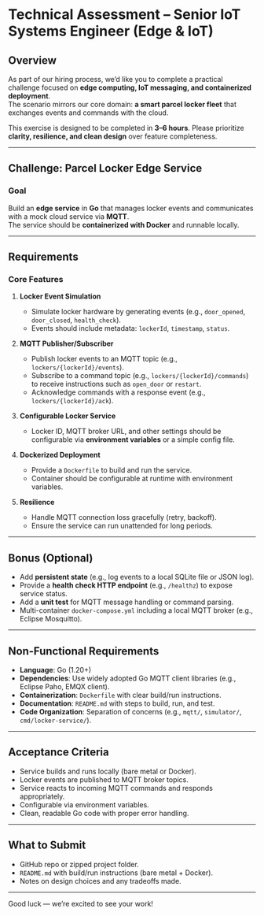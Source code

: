 # Technical Assessment – Senior IoT Systems Engineer (Edge & IoT)

## Overview
As part of our hiring process, we’d like you to complete a practical challenge focused on **edge computing, IoT messaging, and containerized deployment**.  
The scenario mirrors our core domain: **a smart parcel locker fleet** that exchanges events and commands with the cloud.  

This exercise is designed to be completed in **3–6 hours**. Please prioritize **clarity, resilience, and clean design** over feature completeness.

---

## Challenge: Parcel Locker Edge Service

### Goal
Build an **edge service** in **Go** that manages locker events and communicates with a mock cloud service via **MQTT**.  
The service should be **containerized with Docker** and runnable locally.

---

## Requirements

### Core Features
1. **Locker Event Simulation**  
   - Simulate locker hardware by generating events (e.g., `door_opened`, `door_closed`, `health_check`).  
   - Events should include metadata: `lockerId`, `timestamp`, `status`.

2. **MQTT Publisher/Subscriber**  
   - Publish locker events to an MQTT topic (e.g., `lockers/{lockerId}/events`).  
   - Subscribe to a command topic (e.g., `lockers/{lockerId}/commands`) to receive instructions such as `open_door` or `restart`.  
   - Acknowledge commands with a response event (e.g., `lockers/{lockerId}/ack`).

3. **Configurable Locker Service**  
   - Locker ID, MQTT broker URL, and other settings should be configurable via **environment variables** or a simple config file.

4. **Dockerized Deployment**  
   - Provide a `Dockerfile` to build and run the service.  
   - Container should be configurable at runtime with environment variables.

5. **Resilience**  
   - Handle MQTT connection loss gracefully (retry, backoff).  
   - Ensure the service can run unattended for long periods.

---

## Bonus (Optional)
- Add **persistent state** (e.g., log events to a local SQLite file or JSON log).  
- Provide a **health check HTTP endpoint** (e.g., `/healthz`) to expose service status.  
- Add a **unit test** for MQTT message handling or command parsing.  
- Multi-container `docker-compose.yml` including a local MQTT broker (e.g., Eclipse Mosquitto).

---

## Non-Functional Requirements
- **Language**: Go (1.20+)  
- **Dependencies**: Use widely adopted Go MQTT client libraries (e.g., Eclipse Paho, EMQX client).  
- **Containerization**: `Dockerfile` with clear build/run instructions.  
- **Documentation**: `README.md` with steps to build, run, and test.  
- **Code Organization**: Separation of concerns (e.g., `mqtt/`, `simulator/`, `cmd/locker-service/`).

---

## Acceptance Criteria
- Service builds and runs locally (bare metal or Docker).  
- Locker events are published to MQTT broker topics.  
- Service reacts to incoming MQTT commands and responds appropriately.  
- Configurable via environment variables.  
- Clean, readable Go code with proper error handling.  

---

## What to Submit
- GitHub repo or zipped project folder.  
- `README.md` with build/run instructions (bare metal + Docker).  
- Notes on design choices and any tradeoffs made.  

---

Good luck — we’re excited to see your work!
